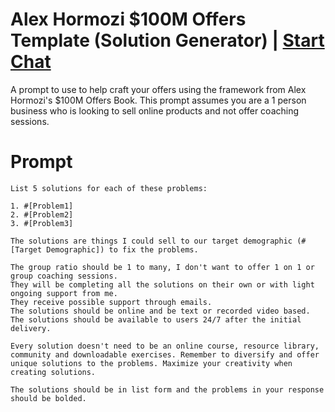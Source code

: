 

# Alex Hormozi $100M Offers Template (Solution Generator) | [Start Chat](https://gptcall.net/chat.html?data=%7B%22contact%22%3A%7B%22id%22%3A%226b298ba6-837c-47bb-ac57-0222899c56c7%22%2C%22flow%22%3Atrue%7D%7D)
A prompt to use to help craft your offers using the framework from Alex Hormozi's $100M Offers Book. This prompt assumes you are a 1 person business who is looking to sell online products and not offer coaching sessions.

# Prompt

```
List 5 solutions for each of these problems:

1. #[Problem1] 
2. #[Problem2] 
3. #[Problem3] 

The solutions are things I could sell to our target demographic (#[Target Demographic]) to fix the problems.

The group ratio should be 1 to many, I don't want to offer 1 on 1 or group coaching sessions.
They will be completing all the solutions on their own or with light ongoing support from me.
They receive possible support through emails.
The solutions should be online and be text or recorded video based.
The solutions should be available to users 24/7 after the initial delivery.

Every solution doesn't need to be an online course, resource library, community and downloadable exercises. Remember to diversify and offer unique solutions to the problems. Maximize your creativity when creating solutions.

The solutions should be in list form and the problems in your response should be bolded.
```





